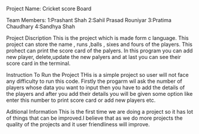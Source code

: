 Project Name: Cricket score Board

Team Members:
1:Prashant Shah
2:Sahil Prasad Rouniyar
3:Pratima Chaudhary
4:Sandhya Shah

Project Discription
This is the project which is made form c language. This project can store the name , runs ,balls , sixes and fours of the players. This prohect can print the score card of the palyers. 
In this program you can add new player, delete,update the new palyers and at last you can see their score card in the terminal.

Instruction To Run the Project
THis is a simple project so user will not face any difficulty to run this code. Firstly the progarm wil ask the number of players whose data you want to input then you have to add the details of the players and after you add their details you will be given some option like enter this number to print score card or add new players etc.

Aditional Information 
This is the first time we are doing a project so it has lot of things that can be improved.I believe that as we do more projects the quality of the projects and it user friendliness will improve.
